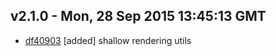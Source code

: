 v2.1.0 - Mon, 28 Sep 2015 13:45:13 GMT
--------------------------------------

- [df40903](../../commit/df40903) [added] shallow rendering utils



